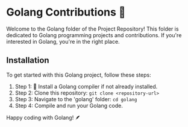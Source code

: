 # Golang Contributions 🚀

Welcome to the Golang folder of the Project Repository! This folder is dedicated to Golang programming projects and contributions. If you're interested in Golang, you're in the right place.

## Installation

To get started with this Golang project, follow these steps:

1. Step 1: 🚀 Install a Golang compiler if not already installed.
2. Step 2: Clone this repository: `git clone <repository-url>`
3. Step 3: Navigate to the 'golang' folder: `cd golang`
4. Step 4: Compile and run your Golang code.

Happy coding with Golang! 🪶
